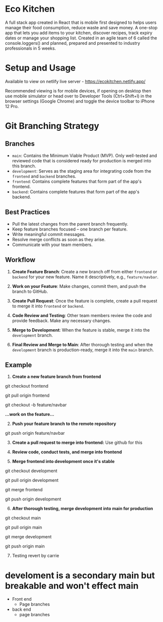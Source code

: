 # Eco Kitchen

A full stack app created in React that is mobile first designed to helps users manage their food consumption, reduce waste and save money. A one-stop app that lets you add items to your kitchen, discover recipes, track expiry dates or manage your shopping list. Created in an agile team of 6 called the console.loggers() and planned, prepared and presented to industry professionals in 5 weeks.

# Setup and Usage 

Available to view on netlify live server - https://ecokitchen.netlify.app/

Recommended viewing is for mobile devices, if opening on desktop then use mobile simulator or head over to Developer Tools (Ctrl+Shift+I) in the browser settings (Google Chrome) and toggle the device toolbar to iPhone 12 Pro.

# Git Branching Strategy

## Branches

- `main`: Contains the Minimum Viable Product (MVP). Only well-tested and reviewed code that is considered ready for production is merged into this branch.
- `development`: Serves as the staging area for integrating code from the `frontend` and `backend` branches.
- `frontend`: Contains complete features that form part of the app's frontend.
- `backend`: Contains complete features that form part of the app's backend.

## Best Practices

- Pull the latest changes from the parent branch frequently.
- Keep feature branches focused – one branch per feature.
- Write meaningful commit messages.
- Resolve merge conflicts as soon as they arise.
- Communicate with your team members.

## Workflow

1. **Create Feature Branch**: Create a new branch off from either `frontend` or `backend` for your new feature. Name it descriptively, e.g., `feature/navbar`.

2. **Work on your Feature**: Make changes, commit them, and push the branch to GitHub.

3. **Create Pull Request**: Once the feature is complete, create a pull request to merge it into `frontend` or `backend`.

4. **Code Review and Testing**: Other team members review the code and provide feedback. Make any necessary changes.

5. **Merge to Development**: When the feature is stable, merge it into the `development` branch.

6. **Final Review and Merge to Main**: After thorough testing and when the `development` branch is production-ready, merge it into the `main` branch.

## Example

1. **Create a new feature branch from frontend**

git checkout frontend

git pull origin frontend

git checkout -b feature/navbar

**...work on the feature...**

2. **Push your feature branch to the remote repository**

git push origin feature/navbar

3. **Create a pull request to merge into frontend:** Use github for this

4. **Review code, conduct tests, and merge into frontend**

5. **Merge frontend into development once it's stable**

git checkout development

git pull origin development

git merge frontend

git push origin development

6. **After thorough testing, merge development into main for production**

git checkout main

git pull origin main

git merge development

git push origin main

7. Testing revert by carrie

# develoment is a secondary main but breakable and won't effect main
 - Front end
    - Page branches
- back end
    - page branches
